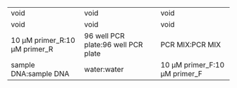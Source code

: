 ||||
|----|----|----|
|void|void|void|
|void|void|void|
|10 μM primer_R:10 μM primer_R|96 well PCR plate:96 well PCR plate|PCR MIX:PCR MIX|
|sample DNA:sample DNA|water:water|10 μM primer_F:10 μM primer_F|
